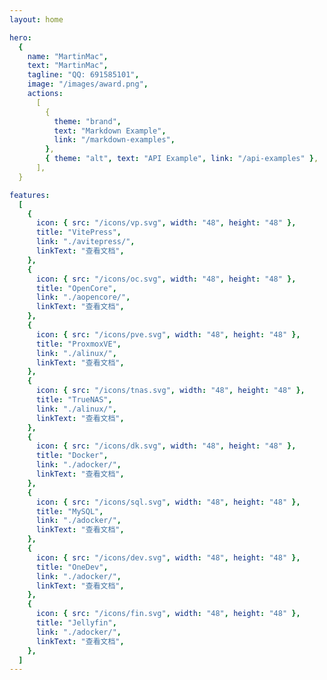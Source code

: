 ```yaml
---
layout: home

hero:
  {
    name: "MartinMac",
    text: "MartinMac",
    tagline: "QQ: 691585101",
    image: "/images/award.png",
    actions:
      [
        {
          theme: "brand",
          text: "Markdown Example",
          link: "/markdown-examples",
        },
        { theme: "alt", text: "API Example", link: "/api-examples" },
      ],
  }

features:
  [
    {
      icon: { src: "/icons/vp.svg", width: "48", height: "48" },
      title: "VitePress",
      link: "./avitepress/",
      linkText: "查看文档",
    },
    {
      icon: { src: "/icons/oc.svg", width: "48", height: "48" },
      title: "OpenCore",
      link: "./aopencore/",
      linkText: "查看文档",
    },
    {
      icon: { src: "/icons/pve.svg", width: "48", height: "48" },
      title: "ProxmoxVE",
      link: "./alinux/",
      linkText: "查看文档",
    },
    {
      icon: { src: "/icons/tnas.svg", width: "48", height: "48" },
      title: "TrueNAS",
      link: "./alinux/",
      linkText: "查看文档",
    },
    {
      icon: { src: "/icons/dk.svg", width: "48", height: "48" },
      title: "Docker",
      link: "./adocker/",
      linkText: "查看文档",
    },
    {
      icon: { src: "/icons/sql.svg", width: "48", height: "48" },
      title: "MySQL",
      link: "./adocker/",
      linkText: "查看文档",
    },
    {
      icon: { src: "/icons/dev.svg", width: "48", height: "48" },
      title: "OneDev",
      link: "./adocker/",
      linkText: "查看文档",
    },
    {
      icon: { src: "/icons/fin.svg", width: "48", height: "48" },
      title: "Jellyfin",
      link: "./adocker/",
      linkText: "查看文档",
    },
  ]
---
```

